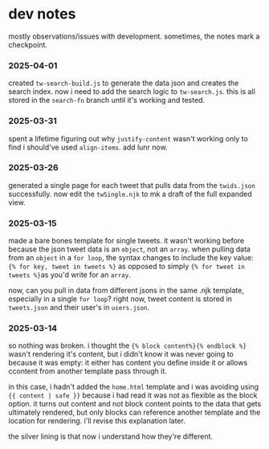# dev notes
mostly observations/issues with development. sometimes, the notes mark a checkpoint. 

### 2025-04-01
created `tw-search-build.js` to generate the data json and creates the search index. now i need to add the search logic to `tw-search.js`. this is all stored in the `search-fn` branch until it's working and tested. 

### 2025-03-31
spent a lifetime figuring out why `justify-content` wasn't working only to find i should've used `align-items`. add lunr now.

### 2025-03-26
generated a single page for each tweet that pulls data from the `twids.json` successfully. now edit the `twSingle.njk` to mk a draft of the full expanded view.

### 2025-03-15
made a bare bones template for single tweets. it wasn't working before because the json tweet data is an `object`, not an `array`. when pulling data from an `object` in a `for loop`, the syntax changes to include the key value: `{% for key, tweet in tweets %}` as opposed to simply `{% for tweet in tweets %}`as you'd write for an `array`. 

now, can you pull in data from different jsons in the same .njk template, especially in a single `for loop`? right now, tweet content is stored in `tweets.json` and their user's in `users.json`. 

### 2025-03-14
so nothing was broken. i thought the `{% block content%}{% endblock %}` wasn't rendering it's content, but i didn't know it was never going to because it was empty: it either has content you define inside it or allows ccontent from another template pass through it. 

in this case, i hadn't added the `home.html` template and i was avoiding using `{{ content | safe }}` because i had read it was not as flexible as the block option. it turns out content and not block content points to the data that gets ultimately rendered, but only blocks can reference  another template and the location for rendering. i'll revise this explanation later. 

 the silver lining is that now i understand how they're different.  